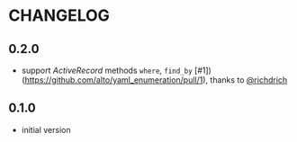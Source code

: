 # CHANGELOG

## 0.2.0

 * support _ActiveRecord_ methods `where`, `find_by` [#1])(https://github.com/alto/yaml_enumeration/pull/1), thanks to [@richdrich](https://github.com/richdrich)

## 0.1.0

 * initial version
